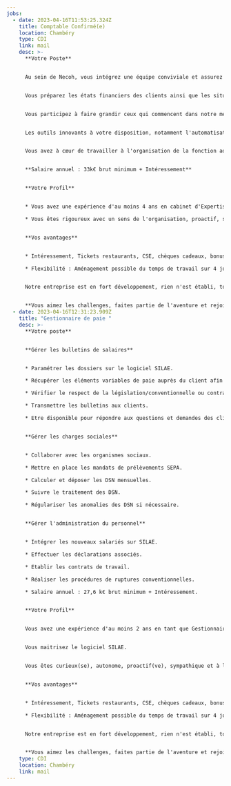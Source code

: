 ```yaml
---
jobs:
  - date: 2023-04-16T11:53:25.324Z
    title: Comptable Confirmé(e)
    location: Chambéry
    type: CDI
    link: mail
    desc: >-
      **Votre Poste**


      Au sein de Necoh, vous intégrez une équipe conviviale et assurez en grande autonomie le suivi d'un portefeuille de clients.


      Vous préparez les états financiers des clients ainsi que les situations comptables et tableaux de bord en collaboration directe avec nos managers.


      Vous participez à faire grandir ceux qui commencent dans notre métier en vue de renforcer la solidarité d'équipe qui nous est chère. Nos managers vous accompagnent dans votre propre évolution.


      Les outils innovants à votre disposition, notamment l'automatisation de la saisie avec INGENEO vous permettent d'être réactifs et disponibles.


      Vous avez à cœur de travailler à l'organisation de la fonction administrative et financière de nos clients quelque soit la taille avec nos outils ACD Compta Expert et RCA MEG.


      **Salaire annuel : 33k€ brut minimum + Intéressement**


      **Votre Profil**


      * Vous avez une expérience d'au moins 4 ans en cabinet d'Expertise-comptable. 

      * Vous êtes rigoureux avec un sens de l'organisation, proactif, sympathique avec un bon sens du relationnel et digital centré.


      **Vos avantages**


      * Intéressement, Tickets restaurants, CSE, chèques cadeaux, bonus, journée d'entreprise, primes de clientèle et de cooptation.

      * Flexibilité : Aménagement possible du temps de travail sur 4 jours et demi. 1 journée de télétravail par semaine possible.


      Notre entreprise est en fort développement, rien n'est établi, tout reste à faire ...                   


      **Vous aimez les challenges, faites partie de l'aventure et rejoignez nous !**
  - date: 2023-04-16T12:31:23.909Z
    title: "Gestionnaire de paie "
    desc: >-
      **Votre poste**


      **Gérer les bulletins de salaires**


      * Paramétrer les dossiers sur le logiciel SILAE. 

      * Récupérer les éléments variables de paie auprès du client afin de réaliser les fiches de paie.

      * Vérifier le respect de la législation/conventionnelle ou contractuelle.

      * Transmettre les bulletins aux clients.

      * Etre disponible pour répondre aux questions et demandes des clients.


      **Gérer les charges sociales**


      * Collaborer avec les organismes sociaux.

      * Mettre en place les mandats de prélèvements SEPA.

      * Calculer et déposer les DSN mensuelles.

      * Suivre le traitement des DSN.

      * Régulariser les anomalies des DSN si nécessaire.


      **Gérer l'administration du personnel**


      * Intégrer les nouveaux salariés sur SILAE.

      * Effectuer les déclarations associés.

      * Etablir les contrats de travail.

      * Réaliser les procédures de ruptures conventionnelles.

      * Salaire annuel : 27,6 k€ brut minimum + Intéressement.


      **Votre Profil**


      Vous avez une expérience d'au moins 2 ans en tant que Gestionnaire de Paie . De formation en Paie/Gestion/Comptabilité.


      Vous maitrisez le logiciel SILAE.


      Vous êtes curieux(se), autonome, proactif(ve), sympathique et à l'écoute.


      **Vos avantages**


      * Intéressement, Tickets restaurants, CSE, chèques cadeaux, bonus, journée d'entreprise, primes de clientèle et de cooptation.

      * Flexibilité : Aménagement possible du temps de travail sur 4 jours et demi. 1 journée de télétravail par semaine possible.


      Notre entreprise est en fort développement, rien n'est établi, tout reste à faire ... 


      **Vous aimez les challenges, faites partie de l'aventure et rejoignez nous !**
    type: CDI
    location: Chambéry
    link: mail
---
```

